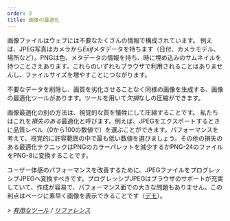 ```yaml
---
order: 3
title: 画像の最適化
---
```


画像ファイルはウェブには不要なたくさんの情報で構成されています。 例えば、JPEG写真はカメラから*Exif*メタデータを持ちます（日付、カメラモデル、場所など）。PNGは色、メタデータの情報を持ち、時に埋め込みのサムネイルを持つことさえあります。これらのいずれもブラウザで利用されることはありませんし、ファイルサイズを増やすことにつながります。

不要なデータを削除し、画質を劣化させることなく同様の画像を生成する、画像の最適化ツールがあります。ツールを用いて*欠損*なしの圧縮ができます。

画像最適化の別の方法は、視覚的な質を犠牲にして圧縮することです。 私たちはこれを*損失のある*最適化と呼びます。例えば、JPEGをエクスポートするときに品質レベル（0から100の数値で）を選ぶことができます。パフォーマンスを考えて、視覚的に許容範囲の中で最も低い数値を選びましょう。その他の損失のある最適化テクニックはPNGのカラーパレットを減少するかPNG-24のファイルをPNG-8に変換することです。

ユーザー体感のパフォーマンスを改善するために、JPEGファイルをプログレッシブJPEGへ変換すべきです。プログレッシブJPEGはブラウザのサポートが充実していて、作成が容易で、パフォーマンス面での大きな問題もありません。この利点はページに素早く画像を表示できることです（[デモ](http://www.patrickmeenan.com/progressive/view.php?img=http://farm2.staticflickr.com/1434/1002257937_021cb46a33_o.jpg)）。


*> [有用なツール](https://github.com/zenorocha/browser-diet/wiki/Tools#wiki-optimize-your-images) / [リファレンス](https://github.com/zenorocha/browser-diet/wiki/References#optimize-your-images)*
